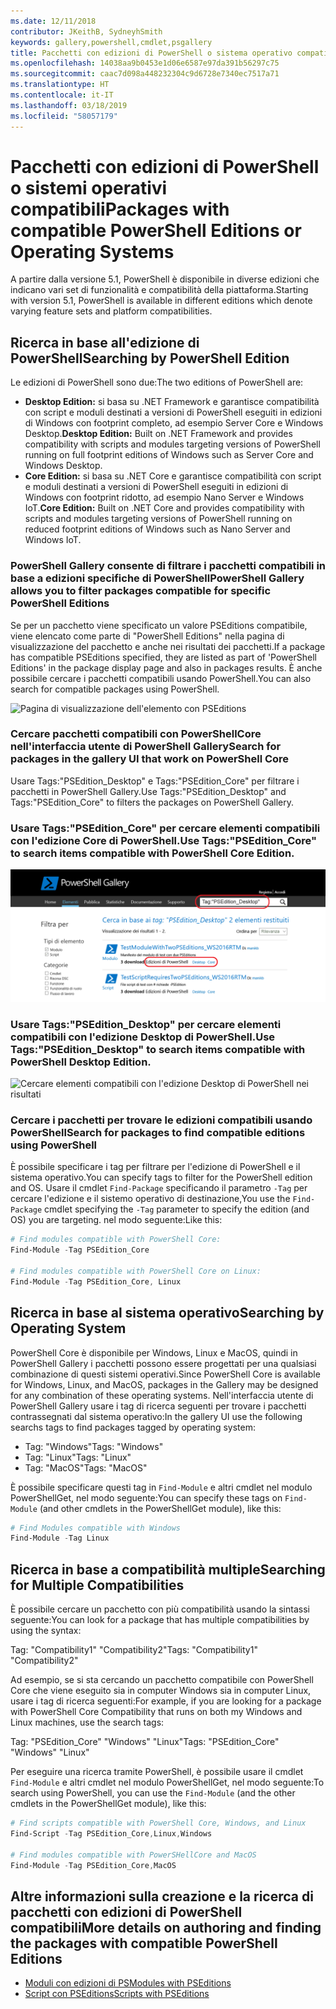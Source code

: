 ```yaml
---
ms.date: 12/11/2018
contributor: JKeithB, SydneyhSmith
keywords: gallery,powershell,cmdlet,psgallery
title: Pacchetti con edizioni di PowerShell o sistema operativo compatibili
ms.openlocfilehash: 14038aa9b0453e1d06e6587e97da391b56297c75
ms.sourcegitcommit: caac7d098a448232304c9d6728e7340ec7517a71
ms.translationtype: HT
ms.contentlocale: it-IT
ms.lasthandoff: 03/18/2019
ms.locfileid: "58057179"
---
```

# <a name="packages-with-compatible-powershell-editions-or-operating-systems"></a><span data-ttu-id="5fe89-103">Pacchetti con edizioni di PowerShell o sistemi operativi compatibili</span><span class="sxs-lookup"><span data-stu-id="5fe89-103">Packages with compatible PowerShell Editions or Operating Systems</span></span>

<span data-ttu-id="5fe89-104">A partire dalla versione 5.1, PowerShell è disponibile in diverse edizioni che indicano vari set di funzionalità e compatibilità della piattaforma.</span><span class="sxs-lookup"><span data-stu-id="5fe89-104">Starting with version 5.1, PowerShell is available in different editions which denote varying feature sets and platform compatibilities.</span></span>

## <a name="searching-by-powershell-edition"></a><span data-ttu-id="5fe89-105">Ricerca in base all'edizione di PowerShell</span><span class="sxs-lookup"><span data-stu-id="5fe89-105">Searching by PowerShell Edition</span></span>

<span data-ttu-id="5fe89-106">Le edizioni di PowerShell sono due:</span><span class="sxs-lookup"><span data-stu-id="5fe89-106">The two editions of PowerShell are:</span></span>
- <span data-ttu-id="5fe89-107">**Desktop Edition:** si basa su .NET Framework e garantisce compatibilità con script e moduli destinati a versioni di PowerShell eseguiti in edizioni di Windows con footprint completo, ad esempio Server Core e Windows Desktop.</span><span class="sxs-lookup"><span data-stu-id="5fe89-107">**Desktop Edition:** Built on .NET Framework and provides compatibility with scripts and modules targeting versions of PowerShell running on full footprint editions of Windows such as Server Core and Windows Desktop.</span></span>
- <span data-ttu-id="5fe89-108">**Core Edition:** si basa su .NET Core e garantisce compatibilità con script e moduli destinati a versioni di PowerShell eseguiti in edizioni di Windows con footprint ridotto, ad esempio Nano Server e Windows IoT.</span><span class="sxs-lookup"><span data-stu-id="5fe89-108">**Core Edition:** Built on .NET Core and provides compatibility with scripts and modules targeting versions of PowerShell running on reduced footprint editions of Windows such as Nano Server and Windows IoT.</span></span>

### <a name="powershell-gallery-allows-you-to-filter-packages-compatible-for-specific-powershell-editions"></a><span data-ttu-id="5fe89-109">PowerShell Gallery consente di filtrare i pacchetti compatibili in base a edizioni specifiche di PowerShell</span><span class="sxs-lookup"><span data-stu-id="5fe89-109">PowerShell Gallery allows you to filter packages compatible for specific PowerShell Editions</span></span>

<span data-ttu-id="5fe89-110">Se per un pacchetto viene specificato un valore PSEditions compatibile, viene elencato come parte di "PowerShell Editions" nella pagina di visualizzazione del pacchetto e anche nei risultati dei pacchetti.</span><span class="sxs-lookup"><span data-stu-id="5fe89-110">If a package has compatible PSEditions specified, they are listed as part of 'PowerShell Editions' in the package display page and also in packages results.</span></span>
<span data-ttu-id="5fe89-111">È anche possibile cercare i pacchetti compatibili usando PowerShell.</span><span class="sxs-lookup"><span data-stu-id="5fe89-111">You can also search for compatible packages using PowerShell.</span></span>

![Pagina di visualizzazione dell'elemento con PSEditions](../../Images/packagedisplaypagewithpseditions.PNG)

### <a name="search-for-packages-in-the-gallery-ui-that-work-on-powershell-core"></a><span data-ttu-id="5fe89-113">Cercare pacchetti compatibili con PowerShellCore nell'interfaccia utente di PowerShell Gallery</span><span class="sxs-lookup"><span data-stu-id="5fe89-113">Search for packages in the gallery UI that work on PowerShell Core</span></span>

<span data-ttu-id="5fe89-114">Usare Tags:"PSEdition_Desktop" e Tags:"PSEdition_Core" per filtrare i pacchetti in PowerShell Gallery.</span><span class="sxs-lookup"><span data-stu-id="5fe89-114">Use Tags:"PSEdition_Desktop" and Tags:"PSEdition_Core" to filters the packages on PowerShell Gallery.</span></span>

### <a name="use-tagspseditioncore-to-search-items-compatible-with-powershell-core-edition"></a><span data-ttu-id="5fe89-115">Usare Tags:"PSEdition_Core" per cercare elementi compatibili con l'edizione Core di PowerShell.</span><span class="sxs-lookup"><span data-stu-id="5fe89-115">Use Tags:"PSEdition_Core" to search items compatible with PowerShell Core Edition.</span></span>

![Cercare elementi compatibili con l'edizione Core di PowerShell nei risultati](../../Images/searchresultswithpseditions.PNG)

### <a name="use-tagspseditiondesktop-to-search-items-compatible-with-powershell-desktop-edition"></a><span data-ttu-id="5fe89-117">Usare Tags:"PSEdition_Desktop" per cercare elementi compatibili con l'edizione Desktop di PowerShell.</span><span class="sxs-lookup"><span data-stu-id="5fe89-117">Use Tags:"PSEdition_Desktop" to search items compatible with PowerShell Desktop Edition.</span></span>

![Cercare elementi compatibili con l'edizione Desktop di PowerShell nei risultati](../../Images/searchresultswithpseditionsdesktop.PNG)

### <a name="search-for-packages-to-find-compatible-editions-using-powershell"></a><span data-ttu-id="5fe89-119">Cercare i pacchetti per trovare le edizioni compatibili usando PowerShell</span><span class="sxs-lookup"><span data-stu-id="5fe89-119">Search for packages to find compatible editions using PowerShell</span></span>
<span data-ttu-id="5fe89-120">È possibile specificare i tag per filtrare per l'edizione di PowerShell e il sistema operativo.</span><span class="sxs-lookup"><span data-stu-id="5fe89-120">You can specify tags to filter for the PowerShell edition and OS.</span></span>
<span data-ttu-id="5fe89-121">Usare il cmdlet `Find-Package` specificando il parametro `-Tag` per cercare l'edizione e il sistemo operativo di destinazione,</span><span class="sxs-lookup"><span data-stu-id="5fe89-121">You use the `Find-Package` cmdlet specifying the `-Tag` parameter to specify the edition (and OS) you are targeting.</span></span>
<span data-ttu-id="5fe89-122">nel modo seguente:</span><span class="sxs-lookup"><span data-stu-id="5fe89-122">Like this:</span></span>

```powershell
# Find modules compatible with PowerShell Core:
Find-Module -Tag PSEdition_Core

# Find modules compatible with PowerShell Core on Linux:
Find-Module -Tag PSEdition_Core, Linux
```

## <a name="searching-by-operating-system"></a><span data-ttu-id="5fe89-123">Ricerca in base al sistema operativo</span><span class="sxs-lookup"><span data-stu-id="5fe89-123">Searching by Operating System</span></span>

<span data-ttu-id="5fe89-124">PowerShell Core è disponibile per Windows, Linux e MacOS, quindi in PowerShell Gallery i pacchetti possono essere progettati per una qualsiasi combinazione di questi sistemi operativi.</span><span class="sxs-lookup"><span data-stu-id="5fe89-124">Since PowerShell Core is available for Windows, Linux, and MacOS, packages in the Gallery may be designed for any combination of these operating systems.</span></span> <span data-ttu-id="5fe89-125">Nell'interfaccia utente di PowerShell Gallery usare i tag di ricerca seguenti per trovare i pacchetti contrassegnati dal sistema operativo:</span><span class="sxs-lookup"><span data-stu-id="5fe89-125">In the gallery UI use the following searchs tags to find packages tagged by operating system:</span></span>

- <span data-ttu-id="5fe89-126">Tag: "Windows"</span><span class="sxs-lookup"><span data-stu-id="5fe89-126">Tags: "Windows"</span></span>
- <span data-ttu-id="5fe89-127">Tag: "Linux"</span><span class="sxs-lookup"><span data-stu-id="5fe89-127">Tags: "Linux"</span></span>
- <span data-ttu-id="5fe89-128">Tag: "MacOS"</span><span class="sxs-lookup"><span data-stu-id="5fe89-128">Tags: "MacOS"</span></span>

<span data-ttu-id="5fe89-129">È possibile specificare questi tag in `Find-Module` e altri cmdlet nel modulo PowerShellGet, nel modo seguente:</span><span class="sxs-lookup"><span data-stu-id="5fe89-129">You can specify these tags on `Find-Module` (and other cmdlets in the PowerShellGet module), like this:</span></span>

```powershell
# Find Modules compatible with Windows
Find-Module -Tag Linux
```

## <a name="searching-for-multiple-compatibilities"></a><span data-ttu-id="5fe89-130">Ricerca in base a compatibilità multiple</span><span class="sxs-lookup"><span data-stu-id="5fe89-130">Searching for Multiple Compatibilities</span></span>

<span data-ttu-id="5fe89-131">È possibile cercare un pacchetto con più compatibilità usando la sintassi seguente:</span><span class="sxs-lookup"><span data-stu-id="5fe89-131">You can look for a package that has multiple compatibilities by using the syntax:</span></span>

<span data-ttu-id="5fe89-132">Tag: "Compatibility1" "Compatibility2"</span><span class="sxs-lookup"><span data-stu-id="5fe89-132">Tags: "Compatibility1" "Compatibility2"</span></span>

<span data-ttu-id="5fe89-133">Ad esempio, se si sta cercando un pacchetto compatibile con PowerShell Core che viene eseguito sia in computer Windows sia in computer Linux, usare i tag di ricerca seguenti:</span><span class="sxs-lookup"><span data-stu-id="5fe89-133">For example, if you are looking for a package with PowerShell Core Compatibility that runs on both my Windows and Linux machines, use the search tags:</span></span>

<span data-ttu-id="5fe89-134">Tag: "PSEdition_Core" "Windows" "Linux"</span><span class="sxs-lookup"><span data-stu-id="5fe89-134">Tags: "PSEdition_Core" "Windows" "Linux"</span></span>

<span data-ttu-id="5fe89-135">Per eseguire una ricerca tramite PowerShell, è possibile usare il cmdlet `Find-Module` e altri cmdlet nel modulo PowerShellGet, nel modo seguente:</span><span class="sxs-lookup"><span data-stu-id="5fe89-135">To search using PowerShell, you can use the `Find-Module` (and the other cmdlets in the PowerShellGet module), like this:</span></span>

```powershell
# Find scripts compatible with PowerShell Core, Windows, and Linux
Find-Script -Tag PSEdition_Core,Linux,Windows

# Find modules compatible with PowerSHellCore and MacOS
Find-Module -Tag PSEdition_Core,MacOS
```

## <a name="more-details-on-authoring-and-finding-the-packages-with-compatible-powershell-editions"></a><span data-ttu-id="5fe89-136">Altre informazioni sulla creazione e la ricerca di pacchetti con edizioni di PowerShell compatibili</span><span class="sxs-lookup"><span data-stu-id="5fe89-136">More details on authoring and finding the packages with compatible PowerShell Editions</span></span>

- [<span data-ttu-id="5fe89-137">Moduli con edizioni di PS</span><span class="sxs-lookup"><span data-stu-id="5fe89-137">Modules with PSEditions</span></span>](../../concepts/module-psedition-support.md)
- [<span data-ttu-id="5fe89-138">Script con PSEditions</span><span class="sxs-lookup"><span data-stu-id="5fe89-138">Scripts with PSEditions</span></span>](../../concepts/script-psedition-support.md)

